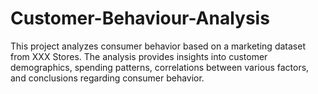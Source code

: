 # Customer-Behaviour-Analysis
This project analyzes consumer behavior based on a marketing dataset from XXX Stores. The analysis provides insights into customer demographics, spending patterns, correlations between various factors, and conclusions regarding consumer behavior.
